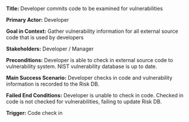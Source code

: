**Title:** Developer commits code to be examined for vulnerabilities

**Primary Actor:** Developer

**Goal in Context:** Gather vulnerability information for all external source code that is used by developers

**Stakeholders:** Developer / Manager

**Preconditions:** Developer is able to check in external source code to vulnerability system. NIST vulnerability database is up to date.

**Main Success Scenario:** Developer checks in code and vulnerability information is recorded to the Risk DB. 

**Failed End Conditions:** Developer is unable to check in code. Checked in code is not checked for vulnerabilities, failing to update Risk DB. 

**Trigger:** Code check in 

